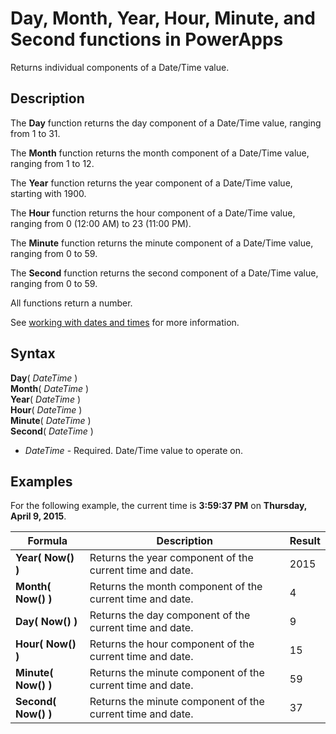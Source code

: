<properties
	pageTitle="Day, Month, Year, Hour, Minute, and Second functions | Microsoft PowerApps"
	description="Reference information, including syntax and examples, for the Day, Month, Year, Hour, Minute, and Second functions in PowerApps"
	services=""
	suite="powerapps"
	documentationCenter="na"
	authors="gregli-msft"
	manager="dwrede"
	editor=""
	tags=""/>

<tags
   ms.service="powerapps"
   ms.devlang="na"
   ms.topic="article"
   ms.tgt_pltfrm="na"
   ms.workload="na"
   ms.date="11/07/2015"
   ms.author="gregli"/>

# Day, Month, Year, Hour, Minute, and Second functions in PowerApps #

Returns individual components of a Date/Time value.

## Description ##

The **Day** function returns the day component of a Date/Time value, ranging from 1 to 31.

The **Month** function returns the month component of a Date/Time value, ranging from 1 to 12.

The **Year** function returns the year component of a Date/Time value, starting with 1900.

The **Hour** function returns the hour component of a Date/Time value, ranging from 0 (12:00 AM) to 23 (11:00 PM).

The **Minute** function returns the minute component of a Date/Time value, ranging from 0 to 59.

The **Second** function returns the second component of a Date/Time value, ranging from 0 to 59.

All functions return a number.

See [working with dates and times](../show-text-dates-times.md) for more information.

## Syntax ##

**Day**( *DateTime* )<br>**Month**( *DateTime* )<br>**Year**( *DateTime* )<br>**Hour**( *DateTime* )<br>**Minute**( *DateTime* )<br>**Second**( *DateTime* )

- *DateTime* - Required.  Date/Time value to operate on.  

## Examples ##

For the following example, the current time is **3:59:37 PM** on **Thursday, April 9, 2015**.

| Formula | Description | Result |
|---------|-------------|--------|
| **Year( Now() )** | Returns the year component of the current time and date. | 2015 |
| **Month( Now() )** | Returns the month component of the current time and date. | 4 |
| **Day( Now() )** | Returns the day component of the current time and date. | 9 |
| **Hour( Now() )** | Returns the hour component of the current time and date. | 15 |
| **Minute( Now() )** | Returns the minute component of the current time and date. | 59 |
| **Second( Now() )** | Returns the minute component of the current time and date. | 37 |
